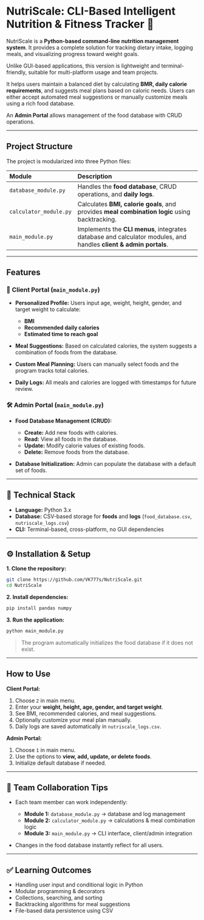 # NutriScale: CLI-Based Intelligent Nutrition & Fitness Tracker 🍎

NutriScale is a **Python-based command-line nutrition management system**. It provides a complete solution for tracking dietary intake, logging meals, and visualizing progress toward weight goals.

Unlike GUI-based applications, this version is lightweight and terminal-friendly, suitable for multi-platform usage and team projects.

It helps users maintain a balanced diet by calculating **BMR, daily calorie requirements**, and suggests meal plans based on caloric needs. Users can either accept automated meal suggestions or manually customize meals using a rich food database.

An **Admin Portal** allows management of the food database with CRUD operations.

---

## Project Structure

The project is modularized into three Python files:

| Module                 | Description                                                                                                       |
| :--------------------- | :---------------------------------------------------------------------------------------------------------------- |
| `database_module.py`   | Handles the **food database**, CRUD operations, and **daily logs**.                                               |
| `calculator_module.py` | Calculates **BMI, calorie goals**, and provides **meal combination logic** using backtracking.                    |
| `main_module.py`       | Implements the **CLI menus**, integrates database and calculator modules, and handles **client & admin portals**. |

---

## Features

### 🔑 Client Portal (`main_module.py`)

* **Personalized Profile:** Users input age, weight, height, gender, and target weight to calculate:

  * **BMI**
  * **Recommended daily calories**
  * **Estimated time to reach goal**
* **Meal Suggestions:** Based on calculated calories, the system suggests a combination of foods from the database.
* **Custom Meal Planning:** Users can manually select foods and the program tracks total calories.
* **Daily Logs:** All meals and calories are logged with timestamps for future review.

### 🛠️ Admin Portal (`main_module.py`)

* **Food Database Management (CRUD):**

  * **Create:** Add new foods with calories.
  * **Read:** View all foods in the database.
  * **Update:** Modify calorie values of existing foods.
  * **Delete:** Remove foods from the database.
* **Database Initialization:** Admin can populate the database with a default set of foods.

---

## 🚀 Technical Stack

* **Language:** Python 3.x
* **Database:** CSV-based storage for **foods** and **logs** (`food_database.csv`, `nutriscale_logs.csv`)
* **CLI:** Terminal-based, cross-platform, no GUI dependencies

---

## ⚙️ Installation & Setup

**1. Clone the repository:**

```bash
git clone https://github.com/VK777s/NutriScale.git
cd NutriScale
```

**2. Install dependencies:**

```bash
pip install pandas numpy
```

**3. Run the application:**

```bash
python main_module.py
```

> The program automatically initializes the food database if it does not exist.

---

## How to Use

**Client Portal:**

1. Choose `2` in main menu.
2. Enter your **weight, height, age, gender, and target weight**.
3. See BMI, recommended calories, and meal suggestions.
4. Optionally customize your meal plan manually.
5. Daily logs are saved automatically in `nutriscale_logs.csv`.

**Admin Portal:**

1. Choose `1` in main menu.
2. Use the options to **view, add, update, or delete foods**.
3. Initialize default database if needed.

---

## 📂 Team Collaboration Tips

* Each team member can work independently:

  * **Module 1:** `database_module.py` → database and log management
  * **Module 2:** `calculator_module.py` → calculations & meal combination logic
  * **Module 3:** `main_module.py` → CLI interface, client/admin integration

* Changes in the food database instantly reflect for all users.

---

## ✅ Learning Outcomes

* Handling user input and conditional logic in Python
* Modular programming & decorators
* Collections, searching, and sorting
* Backtracking algorithms for meal suggestions
* File-based data persistence using CSV

